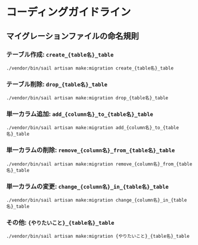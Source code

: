 # コーディングガイドライン


## マイグレーションファイルの命名規則

### テーブル作成: `create_{table名}_table`

```shell
./vendor/bin/sail artisan make:migration create_{table名}_table
```

### テーブル削除: `drop_{table名}_table`

```shell
./vendor/bin/sail artisan make:migration drop_{table名}_table
```

### 単一カラム追加: `add_{column名}_to_{table名}_table`

```shell
./vendor/bin/sail artisan make:migration add_{column名}_to_{table名}_table
```

### 単一カラムの削除: `remove_{column名}_from_{table名}_table`

```shell
./vendor/bin/sail artisan make:migration remove_{column名}_from_{table名}_table
```

### 単一カラムの変更: `change_{column名}_in_{table名}_table`

```shell
./vendor/bin/sail artisan make:migration change_{column名}_in_{table名}_table
```

### その他: `{やりたいこと}_{table名}_table`

```shell
./vendor/bin/sail artisan make:migration {やりたいこと}_{table名}_table
```

